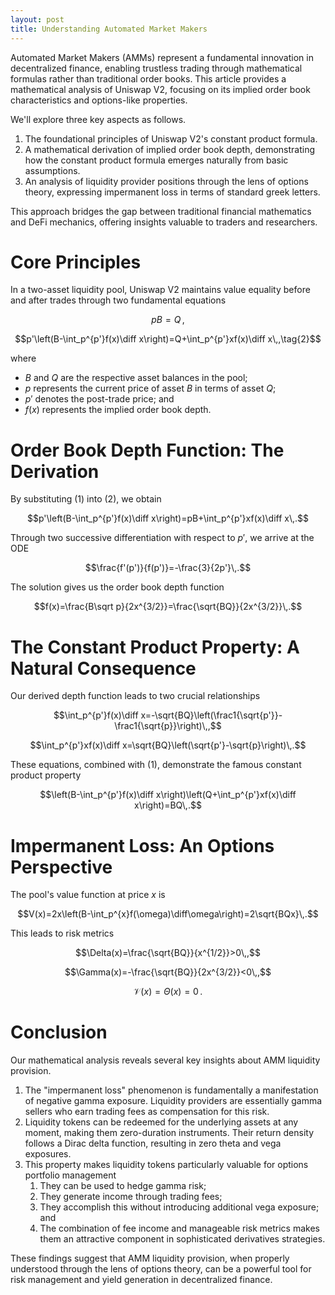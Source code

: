 ```yaml
---
layout: post
title: Understanding Automated Market Makers
---
```


Automated Market Makers (AMMs) represent a fundamental innovation in decentralized finance, enabling trustless trading through mathematical formulas rather than traditional order books. This article provides a mathematical analysis of Uniswap V2, focusing on its implied order book characteristics and options-like properties.

We'll explore three key aspects as follows.

1. The foundational principles of Uniswap V2's constant product formula.
2. A mathematical derivation of implied order book depth, demonstrating how the constant product formula emerges naturally from basic assumptions.
3. An analysis of liquidity provider positions through the lens of options theory, expressing impermanent loss in terms of standard greek letters.

This approach bridges the gap between traditional financial mathematics and DeFi mechanics, offering insights valuable to traders and researchers.

# Core Principles

In a two-asset liquidity pool, Uniswap V2 maintains value equality before and after trades through two fundamental equations

$$pB=Q\,,\tag{1}$$

$$p'\left(B-\int_p^{p'}f(x)\diff x\right)=Q+\int_p^{p'}xf(x)\diff x\,,\tag{2}$$

where

- $B$ and $Q$ are the respective asset balances in the pool;
- $p$ represents the current price of asset $B$ in terms of asset $Q$;
- $p'$ denotes the post-trade price; and
- $f(x)$ represents the implied order book depth.

# Order Book Depth Function: The Derivation

By substituting $(1)$ into $(2)$, we obtain

$$p'\left(B-\int_p^{p'}f(x)\diff x\right)=pB+\int_p^{p'}xf(x)\diff x\,.$$

Through two successive differentiation with respect to $p'$, we arrive at the ODE

$$\frac{f'(p')}{f(p')}=-\frac{3}{2p'}\,.$$

The solution gives us the order book depth function

$$f(x)=\frac{B\sqrt p}{2x^{3/2}}=\frac{\sqrt{BQ}}{2x^{3/2}}\,.$$

# The Constant Product Property: A Natural Consequence

Our derived depth function leads to two crucial relationships

$$\int_p^{p'}f(x)\diff x=-\sqrt{BQ}\left(\frac1{\sqrt{p'}}-\frac1{\sqrt{p}}\right)\,,$$

$$\int_p^{p'}xf(x)\diff x=\sqrt{BQ}\left(\sqrt{p'}-\sqrt{p}\right)\,.$$

These equations, combined with $(1)$, demonstrate the famous constant product property

$$\left(B-\int_p^{p'}f(x)\diff x\right)\left(Q+\int_p^{p'}xf(x)\diff x\right)=BQ\,.$$

# Impermanent Loss: An Options Perspective

The pool's value function at price $x$ is

$$V(x)=2x\left(B-\int_p^{x}f(\omega)\diff\omega\right)=2\sqrt{BQx}\,.$$

This leads to risk metrics

$$\Delta(x)=\frac{\sqrt{BQ}}{x^{1/2}}>0\,,$$

$$\Gamma(x)=-\frac{\sqrt{BQ}}{2x^{3/2}}<0\,,$$

$$\mathcal V(x)=\Theta(x)=0\,.$$

# Conclusion

Our mathematical analysis reveals several key insights about AMM liquidity provision.

1. The "impermanent loss" phenomenon is fundamentally a manifestation of negative gamma exposure. Liquidity providers are essentially gamma sellers who earn trading fees as compensation for this risk.
2. Liquidity tokens can be redeemed for the underlying assets at any moment, making them zero-duration instruments. Their return density follows a Dirac delta function, resulting in zero theta and vega exposures.
3. This property makes liquidity tokens particularly valuable for options portfolio management
   1. They can be used to hedge gamma risk;
   1. They generate income through trading fees;
   1. They accomplish this without introducing additional vega exposure; and
   1. The combination of fee income and manageable risk metrics makes them an attractive component in sophisticated derivatives strategies.

These findings suggest that AMM liquidity provision, when properly understood through the lens of options theory, can be a powerful tool for risk management and yield generation in decentralized finance.
